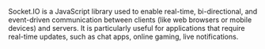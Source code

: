 Socket.IO is a JavaScript library used to enable real-time, bi-directional, and event-driven communication between clients (like web browsers or mobile devices) and servers. It is particularly useful for applications that require real-time updates, such as chat apps, online gaming, live notifications.